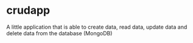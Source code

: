 # crudapp
A little application that is able to create data, read data, update data and delete data from the database (MongoDB)
